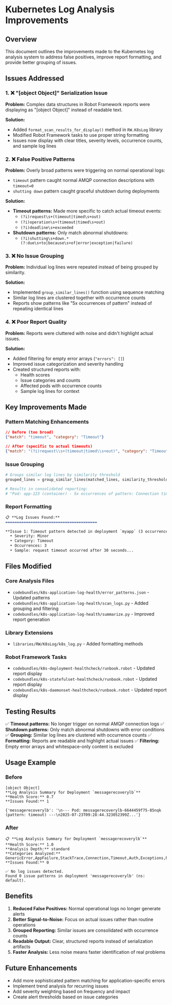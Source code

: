 # Kubernetes Log Analysis Improvements

## Overview
This document outlines the improvements made to the Kubernetes log analysis system to address false positives, improve report formatting, and provide better grouping of issues.

## Issues Addressed

### 1. ❌ "[object Object]" Serialization Issue
**Problem:** Complex data structures in Robot Framework reports were displaying as "[object Object]" instead of readable text.

**Solution:** 
- Added `format_scan_results_for_display()` method in `RW.K8sLog` library
- Modified Robot Framework tasks to use proper string formatting
- Issues now display with clear titles, severity levels, occurrence counts, and sample log lines

### 2. ❌ False Positive Patterns
**Problem:** Overly broad patterns were triggering on normal operational logs:
- `timeout` pattern caught normal AMQP connection descriptions with `timeout=0`
- `shutting down` pattern caught graceful shutdown during deployments

**Solution:**
- **Timeout patterns:** Made more specific to catch actual timeout events:
  - `(?i)request\s+(timeout|timed\s+out)`
  - `(?i)operation\s+(timeout|timed\s+out)`
  - `(?i)deadline\s+exceeded`
- **Shutdown patterns:** Only match abnormal shutdowns:
  - `(?i)shutting\s+down.*(?:due\s+to|because\s+of|error|exception|failure)`

### 3. ❌ No Issue Grouping
**Problem:** Individual log lines were repeated instead of being grouped by similarity.

**Solution:**
- Implemented `group_similar_lines()` function using sequence matching
- Similar log lines are clustered together with occurrence counts
- Reports show patterns like "5x occurrences of pattern" instead of repeating identical lines

### 4. ❌ Poor Report Quality
**Problem:** Reports were cluttered with noise and didn't highlight actual issues.

**Solution:**
- Added filtering for empty error arrays (`"errors": []`)
- Improved issue categorization and severity handling
- Created structured reports with:
  - Health scores
  - Issue categories and counts
  - Affected pods with occurrence counts
  - Sample log lines for context

## Key Improvements Made

### Pattern Matching Enhancements
```json
// Before (too broad)
{"match": "timeout", "category": "Timeout"}

// After (specific to actual timeouts)  
{"match": "(?i)request\\s+(timeout|timed\\s+out)", "category": "Timeout"}
```

### Issue Grouping
```python
# Groups similar log lines by similarity threshold
grouped_lines = group_similar_lines(matched_lines, similarity_threshold=0.8)

# Results in consolidated reporting:
# "Pod: app-123 (container) - 5x occurrences of pattern: Connection timeout"
```

### Report Formatting
```markdown
📋 **Log Issues Found:**
========================================

**Issue 1: Timeout pattern detected in deployment `myapp` (3 occurrences)**
  • Severity: Minor
  • Category: Timeout  
  • Occurrences: 3
  • Sample: request timeout occurred after 30 seconds...
```

## Files Modified

### Core Analysis Files
- `codebundles/k8s-application-log-health/error_patterns.json` - Updated patterns
- `codebundles/k8s-application-log-health/scan_logs.py` - Added grouping and filtering
- `codebundles/k8s-application-log-health/summarize.py` - Improved report generation

### Library Extensions  
- `libraries/RW/K8sLog/k8s_log.py` - Added formatting methods

### Robot Framework Tasks
- `codebundles/k8s-deployment-healthcheck/runbook.robot` - Updated report display
- `codebundles/k8s-statefulset-healthcheck/runbook.robot` - Updated report display  
- `codebundles/k8s-daemonset-healthcheck/runbook.robot` - Updated report display

## Testing Results

✅ **Timeout patterns:** No longer trigger on normal AMQP connection logs
✅ **Shutdown patterns:** Only match abnormal shutdowns with error conditions  
✅ **Grouping:** Similar log lines are clustered with occurrence counts
✅ **Formatting:** Reports are readable and highlight actual issues
✅ **Filtering:** Empty error arrays and whitespace-only content is excluded

## Usage Example

### Before
```
[object Object]
**Log Analysis Summary for Deployment `messagerecoverylb`**
**Health Score:** 0.7
**Issues Found:** 1

{'messagerecoverylb': '\n--- Pod: messagerecoverylb-6644459f75-85nqk (pattern: timeout) ---\n2025-07-23T09:28:44.323052399Z...'}
```

### After  
```
📋 **Log Analysis Summary for Deployment `messagerecoverylb`**
**Health Score:** 1.0
**Analysis Depth:** standard
**Categories Analyzed:** GenericError,AppFailure,StackTrace,Connection,Timeout,Auth,Exceptions,Resource
**Issues Found:** 0

✅ No log issues detected.
Found 0 issue patterns in deployment 'messagerecoverylb' (ns: default).
```

## Benefits

1. **Reduced False Positives:** Normal operational logs no longer generate alerts
2. **Better Signal-to-Noise:** Focus on actual issues rather than routine operations
3. **Grouped Reporting:** Similar issues are consolidated with occurrence counts  
4. **Readable Output:** Clear, structured reports instead of serialization artifacts
5. **Faster Analysis:** Less noise means faster identification of real problems

## Future Enhancements

- Add more sophisticated pattern matching for application-specific errors
- Implement trend analysis for recurring issues
- Add severity weighting based on frequency and impact
- Create alert thresholds based on issue categories 